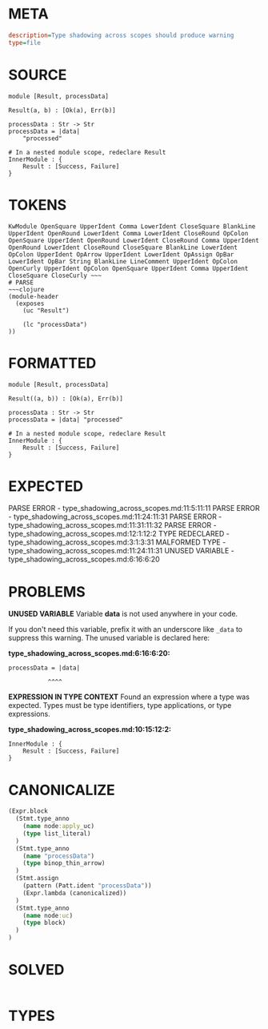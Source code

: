 # META
~~~ini
description=Type shadowing across scopes should produce warning
type=file
~~~
# SOURCE
~~~roc
module [Result, processData]

Result(a, b) : [Ok(a), Err(b)]

processData : Str -> Str
processData = |data|
    "processed"

# In a nested module scope, redeclare Result
InnerModule : {
    Result : [Success, Failure]
}
~~~
# TOKENS
~~~text
KwModule OpenSquare UpperIdent Comma LowerIdent CloseSquare BlankLine UpperIdent OpenRound LowerIdent Comma LowerIdent CloseRound OpColon OpenSquare UpperIdent OpenRound LowerIdent CloseRound Comma UpperIdent OpenRound LowerIdent CloseRound CloseSquare BlankLine LowerIdent OpColon UpperIdent OpArrow UpperIdent LowerIdent OpAssign OpBar LowerIdent OpBar String BlankLine LineComment UpperIdent OpColon OpenCurly UpperIdent OpColon OpenSquare UpperIdent Comma UpperIdent CloseSquare CloseCurly ~~~
# PARSE
~~~clojure
(module-header
  (exposes
    (uc "Result")

    (lc "processData")
))
~~~
# FORMATTED
~~~roc
module [Result, processData]

Result((a, b)) : [Ok(a), Err(b)]

processData : Str -> Str
processData = |data| "processed"

# In a nested module scope, redeclare Result
InnerModule : {
	Result : [Success, Failure]
}
~~~
# EXPECTED
PARSE ERROR - type_shadowing_across_scopes.md:11:5:11:11
PARSE ERROR - type_shadowing_across_scopes.md:11:24:11:31
PARSE ERROR - type_shadowing_across_scopes.md:11:31:11:32
PARSE ERROR - type_shadowing_across_scopes.md:12:1:12:2
TYPE REDECLARED - type_shadowing_across_scopes.md:3:1:3:31
MALFORMED TYPE - type_shadowing_across_scopes.md:11:24:11:31
UNUSED VARIABLE - type_shadowing_across_scopes.md:6:16:6:20
# PROBLEMS
**UNUSED VARIABLE**
Variable **data** is not used anywhere in your code.

If you don't need this variable, prefix it with an underscore like `_data` to suppress this warning.
The unused variable is declared here:

**type_shadowing_across_scopes.md:6:16:6:20:**
```roc
processData = |data|
```
               ^^^^


**EXPRESSION IN TYPE CONTEXT**
Found an expression where a type was expected.
Types must be type identifiers, type applications, or type expressions.

**type_shadowing_across_scopes.md:10:15:12:2:**
```roc
InnerModule : {
    Result : [Success, Failure]
}
```


# CANONICALIZE
~~~clojure
(Expr.block
  (Stmt.type_anno
    (name node:apply_uc)
    (type list_literal)
  )
  (Stmt.type_anno
    (name "processData")
    (type binop_thin_arrow)
  )
  (Stmt.assign
    (pattern (Patt.ident "processData"))
    (Expr.lambda (canonicalized))
  )
  (Stmt.type_anno
    (name node:uc)
    (type block)
  )
)
~~~
# SOLVED
~~~clojure
~~~
# TYPES
~~~roc
~~~
